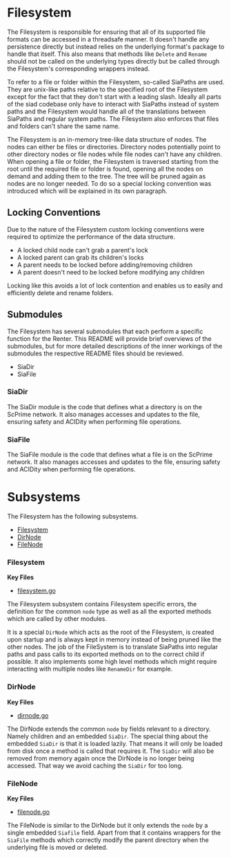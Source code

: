# Filesystem
The Filesystem is responsible for ensuring that all of its supported file
formats can be accessed in a threadsafe manner. It doesn't handle any
persistence directly but instead relies on the underlying format's package to
handle that itself. This also means that methods like `Delete` and `Rename`
should not be called on the underlying types directly but be called through
the Filesystem's corresponding wrappers instead.

To refer to a file or folder within the Filesystem, so-called SiaPaths are
used. They are unix-like paths relative to the specified root of the
Filesystem except for the fact that they don't start with a leading slash.
Ideally all parts of the siad codebase only have to interact with SiaPaths
instead of system paths and the Filesystem would handle all of the
translations between SiaPaths and regular system paths. The Filesystem also
enforces that files and folders can't share the same name.

The Filesystem is an in-memory tree-like data structure of nodes. The nodes
can either be files or directories. Directory nodes potentially point to
other directory nodes or file nodes while file nodes can't have any children.
When opening a file or folder, the Filesystem is traversed starting from the
root until the required file or folder is found, opening all the nodes on
demand and adding them to the tree. The tree will be pruned again as nodes
are no longer needed. To do so a special locking convention was introduced
which will be explained in its own paragraph.

## Locking Conventions
Due to the nature of the Filesystem custom locking conventions were required
to optimize the performance of the data structure.

- A locked child node can't grab a parent's lock
- A locked parent can grab its children's locks
- A parent needs to be locked before adding/removing children
- A parent doesn't need to be locked before modifying any children

Locking like this avoids a lot of lock contention and enables us to easily
and efficiently delete and rename folders.

## Submodules
The Filesystem has several submodules that each perform a specific function
for the Renter. This README will provide brief overviews of the submodules,
but for more detailed descriptions of the inner workings of the submodules
the respective README files should be reviewed.
 - SiaDir
 - SiaFile

### SiaDir
The SiaDir module is the code that defines what a directory is on the ScPrime
network. It also manages accesses and updates to the file, ensuring safety and
ACIDity when performing file operations.

### SiaFile
The SiaFile module is the code that defines what a file is on the ScPrime network.
It also manages accesses and updates to the file, ensuring safety and ACIDity
when performing file operations.


# Subsystems
The Filesystem has the following subsystems.
- [Filesystem](#filesystem)
- [DirNode](#file-node)
- [FileNode](#dir-node)

### Filesystem
**Key Files**
- [filesystem.go](./filesystem.go)

The Filesystem subsystem contains Filesystem specific errors, the definition
for the common `node` type as well as all the exported methods which are
called by other modules.

It is a special `DirNode` which acts as the root of the Filesystem, is
created upon startup and is always kept in memory instead of being pruned
like the other nodes. The job of the FileSystem is to translate SiaPaths into
regular paths and pass calls to its exported methods on to the correct child
if possible. It also implements some high level methods which might require
interacting with multiple nodes like `RenameDir` for example.

### DirNode
**Key Files**
- [dirnode.go](./dirnode.go)

The DirNode extends the common `node` by fields relevant to a directory.
Namely children and an embedded `SiaDir`. The special thing about the
embedded `SiaDir` is that it is loaded lazily. That means it will only be
loaded from disk once a method is called that requires it. The `SiaDir` will
also be removed from memory again once the DirNode is no longer being
accessed. That way we avoid caching the `SiaDir` for too long.

### FileNode
**Key Files**
- [filenode.go](./filenode.go)

The FileNode is similar to the DirNode but it only extends the `node` by a
single embedded `Siafile` field. Apart from that it contains wrappers for the
`SiaFile` methods which correctly modify the parent directory when the
underlying file is moved or deleted.
